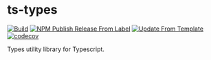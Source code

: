 # ts-types
[![Build](https://github.com/infrastructure-blocks/ts-types/actions/workflows/build.yml/badge.svg)](https://github.com/infrastructure-blocks/ts-types/actions/workflows/build.yml)
[![NPM Publish Release From Label](https://github.com/infrastructure-blocks/ts-types/actions/workflows/npm-publish-release-from-label.yml/badge.svg)](https://github.com/infrastructure-blocks/ts-types/actions/workflows/npm-publish-release-from-label.yml)
[![Update From Template](https://github.com/infrastructure-blocks/ts-types/actions/workflows/update-from-template.yml/badge.svg)](https://github.com/infrastructure-blocks/ts-types/actions/workflows/update-from-template.yml)
[![codecov](https://codecov.io/gh/infrastructure-blocks/ts-types/graph/badge.svg?token=EHQLSLTN3K)](https://codecov.io/gh/infrastructure-blocks/ts-types)

Types utility library for Typescript.
